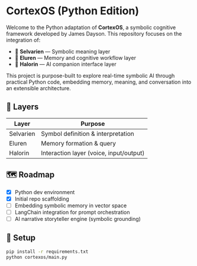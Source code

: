 # CortexOS (Python Edition)

Welcome to the Python adaptation of **CortexOS**, a symbolic cognitive framework developed by James Dayson. This repository focuses on the integration of:

- 🧠 **Selvarien** — Symbolic meaning layer
- 🧭 **Eluren** — Memory and cognitive workflow layer
- 🤖 **Halorin** — AI companion interface layer

This project is purpose-built to explore real-time symbolic AI through practical Python code, embedding memory, meaning, and conversation into an extensible architecture.

## 🧰 Layers

| Layer      | Purpose                              |
|------------|---------------------------------------|
| Selvarien  | Symbol definition & interpretation    |
| Eluren     | Memory formation & query              |
| Halorin    | Interaction layer (voice, input/output) |

## 🗺️ Roadmap

- [x] Python dev environment
- [x] Initial repo scaffolding
- [ ] Embedding symbolic memory in vector space
- [ ] LangChain integration for prompt orchestration
- [ ] AI narrative storyteller engine (symbolic grounding)

## 🔧 Setup

```bash
pip install -r requirements.txt
python cortexos/main.py

